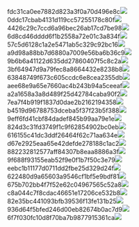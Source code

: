 fdc31ca0ee7882d823a3f0a70d496e8c<img  src="https://img.alicdn.com/bao/uploaded/i3/2639837995/TB2me9npIj_B1NjSZFHXXaDWpXa_!!2639837995.jpg_160x160.jpg">
0ddc17cbab4131d119cc57255178c80f<img  src="https://img.alicdn.com/bao/uploaded/i1/2639837995/O1CN0128vl0KHRyAexEmp_!!2639837995.jpg_160x160.jpg">
4426c29c7ccd6a96bec26ab17cd7be98<img  src="https://img.alicdn.com/bao/uploaded/i4/2639837995/O1CN0128vl03pVszyGMqJ_!!2639837995.jpg_160x160.jpg">
6d8cd46dddd6f1b2558a72e01c3a834f<img  src="https://img.alicdn.com/bao/uploaded/i2/2639837995/O1CN0128vl0Ih2dy6u3Fm_!!2639837995.jpg_160x160.jpg">
57c5d6128c1a2e5471ab5c329c92bc16<img  src="https://img.alicdn.com/bao/uploaded/i3/2639837995/O1CN0128vl0EHQKbxN3lK_!!2639837995.jpg_160x160.jpg">
a9d98a88bb7d6880a7009e56ba6b36c9<img  src="https://img.alicdn.com/bao/uploaded/i2/2639837995/TB2mEA3prZnBKNjSZFGXXbt3FXa_!!2639837995.jpg_160x160.jpg">
9b6b6a41122d635dd27860407f5c8c2a<img  src="https://img.alicdn.com/bao/uploaded/i4/2639837995/O1CN0128vl0WN9kjPa3ZD_!!2639837995.jpg_160x160.jpg">
3bf64947d9a79fec8a8664432e8238b8<img  src="https://img.alicdn.com/bao/uploaded/i4/2639837995/O1CN0128vl0crlIuBjuDl_!!2639837995.jpg_160x160.jpg">
63848749f673c605ccdc6e8cea2355db<img  src="https://img.alicdn.com/bao/uploaded/i1/2639837995/O1CN0128vl0Y8l0ANbkeI_!!2639837995.jpg_160x160.jpg">
aee68e9a65e7660ac4b243b94a5ceeaf<img  src="https://img.alicdn.com/bao/uploaded/i3/2639837995/TB2Z4ECncj_B1NjSZFHXXaDWpXa_!!2639837995.jpg_160x160.jpg">
a2a1658a3a8d489f25d42784caba90f2<img  src="https://img.alicdn.com/bao/uploaded/i4/2639837995/O1CN0128vl0FocLMl3t6j_!!2639837995.jpg_160x160.jpg">
7ea7f4b919f1837d0dae2b2162194358<img  src="https://img.alicdn.com/bao/uploaded/i2/2639837995/O1CN0128vl0QpJsAxAuM2_!!2639837995.jpg_160x160.jpg">
b4519d96788753dceba5f37f23b5f388<img  src="https://img.alicdn.com/imgextra/i4/2639837995/O1CN0128vl0hsIqlIWZRz_!!2639837995.jpg">
9eff6fd41cbf84dadef845b99aa79e1e<img  src="https://img.alicdn.com/imgextra/i3/2639837995/O1CN0128vl0imjVCqDFPI_!!2639837995.jpg">
824d3c31fd3749f1c9f62854902bc0eb<img  src="https://img.alicdn.com/imgextra/i3/2639837995/O1CN0128vl0ka6yeJkh6D_!!2639837995.jpg">
616155c41dc3ddf26464f62c71aa634e<img  src="https://img.alicdn.com/imgextra/i4/2639837995/O1CN0128vl0hsJSA2RROa_!!2639837995.jpg">
d67e2925eaa65e42defde278188c1ac2<img  src="https://img.alicdn.com/imgextra/i1/2639837995/O1CN0128vl0kB9G34X1Ov_!!2639837995.jpg">
882232812577aff84307b8eaa8886a3f<img  src="https://img.alicdn.com/imgextra/i4/2639837995/O1CN0128vl0km8NGEwnz6_!!2639837995.jpg">
9f688f93155eab52f9e0f1b7f50c3e79<img  src="https://img.alicdn.com/imgextra/i1/2639837995/O1CN0128vl0jPp02mdTgn_!!2639837995.jpg">
eebc1b11177d0711dd2fbe25d329d24f<img  src="https://img.alicdn.com/imgextra/i2/2639837995/O1CN0128vl0jdcoLL2hyG_!!2639837995.jpg">
622480d9a65603a9546cf1bf5e9bdf81<img  src="https://img.alicdn.com/imgextra/i1/2639837995/O1CN0128vl0imjMudxD63_!!2639837995.jpg">
675b702bb4f7f52e62c04967565c52a8<img  src="https://img.alicdn.com/imgextra/i3/2639837995/O1CN0128vl0jdckCFjxRs_!!2639837995.jpg">
c8a044c7f8cdac46651e17206ce532b8<img  src="https://img.alicdn.com/imgextra/i4/2639837995/O1CN0128vl0jvtivwywiY_!!2639837995.jpg">
82e35bc441093bfb39536f13fe131b25<img  src="https://img.alicdn.com/imgextra/i2/2639837995/O1CN0128vl0hsImbN8AY2_!!2639837995.jpg">
936d64f5bfed246d00eb82674b0ac7d9<img  src="https://img.alicdn.com/imgextra/i4/2639837995/O1CN0128vl0km7u9tWmxq_!!2639837995.jpg">
6f7f030fc10d8f70ba7b9877915361ca<img  src="https://img.alicdn.com/imgextra/i4/2639837995/O1CN0128vl0km86d8cHYn_!!2639837995.jpg">
